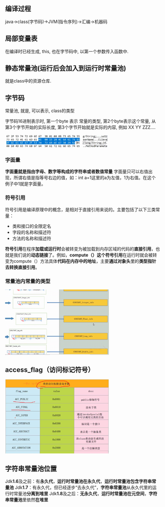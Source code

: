 ## 编译过程

java->class(字节码)->JVM(指令序列)->汇编->机器码



## 局部变量表

在编译时已经生成,
this, 也在字节码中, 以第一个参数传入函数中.

## 静态常量池(运行后会加入到运行时常量池)

就是class中的资源仓库.

## 字节码

常量池, 就是, 可以表示, class的类型 

字节码16进制表示时, 
第一个byte 表示 常量的类型, 
第2个byte表示这个常量, 从第3个字节开始的实际长度, 
第3个字节开始就是实际的内容,
例如 XX YY ZZZ....

<img src="image-20241207012249947.png" alt="image-20241207012249947" style="zoom: 33%;" />



### 字面量
**字面量就是指由字母、数字等构成的字符串或者数值常量**
字面量只可以右值出现，所谓右值是指等号右边的值，如：int a=1这里的a为左值，1为右值。在这个例子中1就是字面量。



### 符号引用
符号引用是编译原理中的概念，是相对于直接引用来说的。主要包括了以下三类常量：

- 类和接口的全限定名
- 字段的名称和描述符
- 方法的名称和描述符

**符号引用**在程序**加载或运行时**会被转变为被加载到内存区域的代码的**直接引用**，也就是我们说的**动态链接**了。例如，**compute（）这个符号引用**在运行时就会被转变为compute（）方法具体**代码在内存中的地址**，主要**通过对象头**里的**类型指针去转换直接引用**。





### 常量池内常量的类型

<img src="image-20241207012840755.png" alt="image-20241207012840755" style="zoom: 33%;" />



## access_flag（访问标记符号）

<img src="image-20241207020447658.png" alt="image-20241207020447658" style="zoom:33%;" />



## 字符串常量池位置
Jdk**1.6**及之前：有**永久代**，**运行时常量池在永久代**，**运行时常量池包含字符串常量池**
Jdk**1.7**：有永久代，但已经逐步“去永久代”，**字符串常量池**从永久代里的运行时常量池**分离到堆里**
Jdk**1.8**及之后：**无永久代**，**运行时常量池在元空间**，**字符串常量池**里依然**在堆里**
